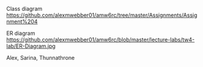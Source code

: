 Class diagram
https://github.com/alexmwebber01/amw6rc/tree/master/Assignments/Assignment%204


ER diagram
https://github.com/alexmwebber01/amw6rc/blob/master/lecture-labs/tw4-lab/ER-Diagram.jpg

Alex, Sarina, Thunnathrone
